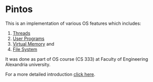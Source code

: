 # Pintos
This is an implementation of various OS features which includes:

1. [Threads](http://www.scs.stanford.edu/10wi-cs140/pintos/pintos_2.html#SEC15)
2. [User Programs](http://www.scs.stanford.edu/10wi-cs140/pintos/pintos_3.html#SEC32) 
3. [Virtual Memory](http://www.scs.stanford.edu/10wi-cs140/pintos/pintos_4.html#SEC53) and
4. [File System](http://www.scs.stanford.edu/10wi-cs140/pintos/pintos_5.html#SEC75)

It was done as part of OS course (CS 333) at Faculty of Engineering Alexandria university.   

For a more detailed introduction [click here](http://www.scs.stanford.edu/10wi-cs140/pintos/pintos_1.html#SEC1).
